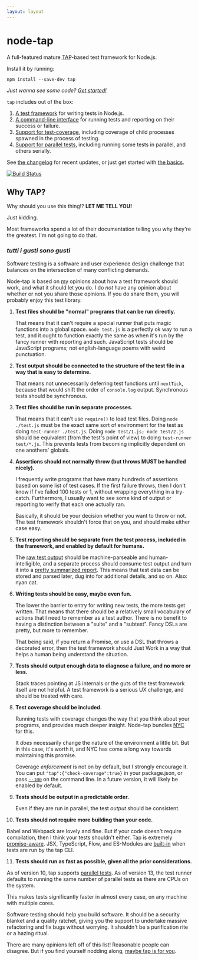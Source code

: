 ```yaml
---
layout: layout
---
```


# node-tap

A full-featured mature <abbr title="Test Anything Protocol">TAP</abbr>-based
test framework for Node.js.

Install it by running:

```
npm install --save-dev tap
```

_Just wanna see some code? [Get started!](/basics/)_

`tap` includes out of the box:

1. [A test framework](/api/) for writing tests in Node.js.
2. [A command-line interface](/cli/) for running tests and reporting on their
   success or failure.
3. [Support for test-coverage](/coverage/), including coverage of child
   processes spawned in the process of testing.
4. [Support for parallel tests](/parallel/), including running some tests in
   parallel, and others serially.

See [the changelog](/changelog/) for recent updates, or just get started with
[the basics](/basics/).

[![Build Status](https://travis-ci.org/tapjs/node-tap.svg?branch=master)](https://travis-ci.org/tapjs/node-tap)

## Why TAP?

Why should you use this thing!?  **LET ME TELL YOU!**

Just kidding.

Most frameworks spend a lot of their documentation telling you why they're the
greatest.  I'm not going to do that.

### <i lang="it" title="all tastes are tastes">tutti i gusti sono gusti</i>

Software testing is a software and user experience design challenge that
balances on the intersection of many conflicting demands.

Node-tap is based on [my](http://izs.me) opinions about how a test framework
should work, and what it should let you do.  I do _not_ have any opinion about
whether or not you share those opinions.  If you do share them, you will
probably enjoy this test library.

1. **Test files should be "normal" programs that can be run directly.**

   That means that it can't require a special runner that puts magic functions
   into a global space.  `node test.js` is a perfectly ok way to run a test,
   and it ought to function exactly the same as when it's run by the fancy
   runner with reporting and such.  JavaScript tests should be JavaScript
   programs; not english-language poems with weird punctuation.

2. **Test output should be connected to the structure of the test file in a way
   that is easy to determine.**

   That means not unnecessarily deferring test functions until `nextTick`,
   because that would shift the order of `console.log` output.  Synchronous
   tests should be synchronous.

3. **Test files should be run in separate processes.**

   That means that it can't use `require()` to load test files.  Doing `node
   ./test.js` must be the exact same sort of environment for the test as doing
   `test-runner ./test.js`.  Doing `node test/1.js; node test/2.js` should be
   equivalent (from the test's point of view) to doing `test-runner test/*.js`.
   This prevents tests from becoming implicitly dependent on one anothers'
   globals.

4. **Assertions should not normally throw (but throws MUST be handled
   nicely).**

   I frequently write programs that have many hundreds of assertions based on
   some list of test cases.  If the first failure throws, then I don't know if
   I've failed 100 tests or 1, without wrapping everything in a try-catch.
   Furthermore, I usually want to see some kind of output or reporting to
   verify that each one actually ran.

   Basically, it should be your decision whether you want to throw or not.  The
   test framework shouldn't force that on you, and should make either case
   easy.

5. **Test reporting should be separate from the test process, included in the
   framework, and enabled by default for humans.**

   The [raw test output](/tap-format/) should be machine-parseable and
   human-intelligible, and a separate process should consume test output and
   turn it into a [pretty summarized report](/reporting/).  This means that
   test data can be stored and parsed later, dug into for additional details,
   and so on.  Also: nyan cat.

6. **Writing tests should be easy, maybe even fun.**

   The lower the barrier to entry for writing new tests, the more tests get
   written.  That means that there should be a relatively small vocabulary of
   actions that I need to remember as a test author.  There is no benefit to
   having a distinction between a "suite" and a "subtest".  Fancy DSLs are
   pretty, but more to remember.

   That being said, if you return a Promise, or use a DSL that throws a
   decorated error, then the test framework should Just Work in a way that
   helps a human being understand the situation.

7. **Tests should output enough data to diagnose a failure, and no more or
   less.**

   Stack traces pointing at JS internals or the guts of the test framework
   itself are not helpful.  A test framework is a serious UX challenge, and
   should be treated with care.

8. **Test coverage should be included.**

   Running tests with coverage changes the way that you think about your
   programs, and provides much deeper insight.  Node-tap bundles
   [NYC](https://istanbul.js.org/) for this.

   It _does_ necessarily change the nature of the environment a little bit.
   But in this case, it's worth it, and NYC has come a long way towards
   maintaining this promise.

   Coverage _enforcement_ is not on by default, but I strongly encourage it.
   You can put `"tap":{"check-coverage":true}` in your package.json, or pass
   [`--100`](/100/) on the command line.  In a future version, it will likely
   be enabled by default.

9. **Tests should be output in a predictable order.**

   Even if they are run in parallel, the test _output_ should be consistent.

10. **Tests should not require more building than your code.**

   Babel and Webpack are lovely and fine.  But if your code doesn't require
   compilation, then I think your tests shouldn't either.  Tap is extremely
   [promise-aware](/promises/).  JSX, TypeScript, Flow, and ES-Modules are
   [built-in](/using-with/) when tests are run by the tap CLI.

11. **Tests should run as fast as possible, given all the prior
    considerations.**

   As of version 10, tap supports [parallel tests](/parallel/).  As of version
   13, the test runner defaults to running the same number of parallel tests as
   there are CPUs on the system.

   This makes tests significantly faster in almost every case, on any machine
   with multiple cores.

Software testing should help you build software.  It should be a security
blanket and a quality ratchet, giving you the support to undertake massive
refactoring and fix bugs without worrying.  It shouldn't be a purification rite
or a hazing ritual.

There are many opinions left off of this list!  Reasonable people can disagree.
But if you find yourself nodding along, [maybe tap is for you](/basics/).
